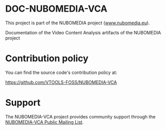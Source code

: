 # DOC-NUBOMEDIA-VCA

This project is part of the NUBOMEDIA project (www.nubomedia.eu).

Documentation of the Video Content Analysis artifacts of the NUBOMEDIA project

# Contribution policy

You can find the source code's contribution policy at: 

https://github.com/VTOOLS-FOSS/NUBOMEDIA-VCA

# Support

The NUBOMEDIA-VCA project provides community support through the [NUBOMEDIA-VCA Public Mailing List].

[NUBOMEDIA-VCA Public Mailing List]: https://groups.google.com/d/forum/nubomedia-vca

